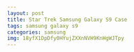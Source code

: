 ```yaml
---
layout: post
title: Star Trek Samsung Galaxy S9 Case
tags: samsung galaxy s9
categories: samsung
img: 18yfX1DpDfy0HYujZXXnNVH9KnHgWJTpy
---
```

